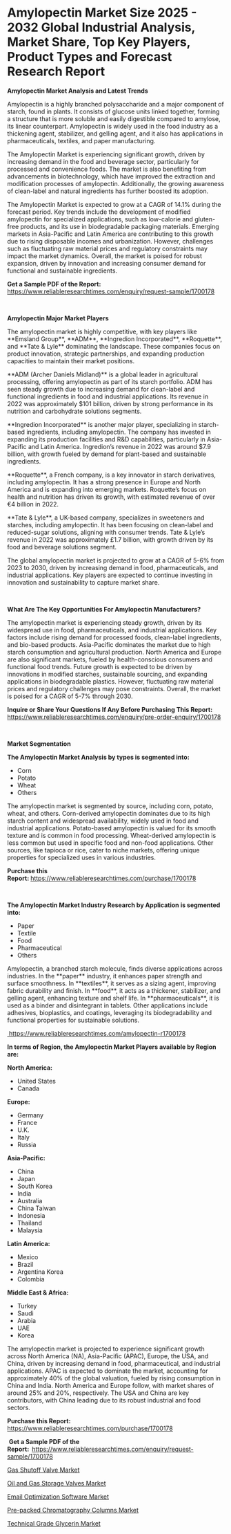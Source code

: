 <p><h1>Amylopectin Market Size 2025 - 2032 Global Industrial Analysis, Market Share, Top Key Players, Product Types and Forecast Research Report</h1></p><p><strong>Amylopectin Market Analysis and Latest Trends</strong></p>
<p><p>Amylopectin is a highly branched polysaccharide and a major component of starch, found in plants. It consists of glucose units linked together, forming a structure that is more soluble and easily digestible compared to amylose, its linear counterpart. Amylopectin is widely used in the food industry as a thickening agent, stabilizer, and gelling agent, and it also has applications in pharmaceuticals, textiles, and paper manufacturing.</p><p>The Amylopectin Market is experiencing significant growth, driven by increasing demand in the food and beverage sector, particularly for processed and convenience foods. The market is also benefiting from advancements in biotechnology, which have improved the extraction and modification processes of amylopectin. Additionally, the growing awareness of clean-label and natural ingredients has further boosted its adoption.</p><p>The Amylopectin Market is expected to grow at a CAGR of 14.1% during the forecast period. Key trends include the development of modified amylopectin for specialized applications, such as low-calorie and gluten-free products, and its use in biodegradable packaging materials. Emerging markets in Asia-Pacific and Latin America are contributing to this growth due to rising disposable incomes and urbanization. However, challenges such as fluctuating raw material prices and regulatory constraints may impact the market dynamics. Overall, the market is poised for robust expansion, driven by innovation and increasing consumer demand for functional and sustainable ingredients.</p></p>
<p><strong>Get a Sample PDF of the Report:&nbsp;</strong> <a href="https://www.reliableresearchtimes.com/enquiry/request-sample/1700178?utm_campaign=2131&utm_medium=2&utm_source=Github&utm_content=ia&utm_term=26012025&utm_id=amylopectin">https://www.reliableresearchtimes.com/enquiry/request-sample/1700178</a></p>
<p>&nbsp;</p>
<p><strong>Amylopectin Major Market Players</strong></p>
<p><p>The amylopectin market is highly competitive, with key players like **Emsland Group**, **ADM**, **Ingredion Incorporated**, **Roquette**, and **Tate & Lyle** dominating the landscape. These companies focus on product innovation, strategic partnerships, and expanding production capacities to maintain their market positions.</p><p>**ADM (Archer Daniels Midland)** is a global leader in agricultural processing, offering amylopectin as part of its starch portfolio. ADM has seen steady growth due to increasing demand for clean-label and functional ingredients in food and industrial applications. Its revenue in 2022 was approximately $101 billion, driven by strong performance in its nutrition and carbohydrate solutions segments.</p><p>**Ingredion Incorporated** is another major player, specializing in starch-based ingredients, including amylopectin. The company has invested in expanding its production facilities and R&D capabilities, particularly in Asia-Pacific and Latin America. Ingredion’s revenue in 2022 was around $7.9 billion, with growth fueled by demand for plant-based and sustainable ingredients.</p><p>**Roquette**, a French company, is a key innovator in starch derivatives, including amylopectin. It has a strong presence in Europe and North America and is expanding into emerging markets. Roquette’s focus on health and nutrition has driven its growth, with estimated revenue of over €4 billion in 2022.</p><p>**Tate & Lyle**, a UK-based company, specializes in sweeteners and starches, including amylopectin. It has been focusing on clean-label and reduced-sugar solutions, aligning with consumer trends. Tate & Lyle’s revenue in 2022 was approximately £1.7 billion, with growth driven by its food and beverage solutions segment.</p><p>The global amylopectin market is projected to grow at a CAGR of 5-6% from 2023 to 2030, driven by increasing demand in food, pharmaceuticals, and industrial applications. Key players are expected to continue investing in innovation and sustainability to capture market share.</p></p>
<p>&nbsp;</p>
<p><strong>What Are The Key Opportunities For Amylopectin Manufacturers?</strong></p>
<p><p>The amylopectin market is experiencing steady growth, driven by its widespread use in food, pharmaceuticals, and industrial applications. Key factors include rising demand for processed foods, clean-label ingredients, and bio-based products. Asia-Pacific dominates the market due to high starch consumption and agricultural production. North America and Europe are also significant markets, fueled by health-conscious consumers and functional food trends. Future growth is expected to be driven by innovations in modified starches, sustainable sourcing, and expanding applications in biodegradable plastics. However, fluctuating raw material prices and regulatory challenges may pose constraints. Overall, the market is poised for a CAGR of 5-7% through 2030.</p></p>
<p><strong>Inquire or Share Your Questions If Any Before Purchasing This Report:</strong> <a href="https://www.reliableresearchtimes.com/enquiry/pre-order-enquiry/1700178?utm_campaign=2131&utm_medium=2&utm_source=Github&utm_content=ia&utm_term=26012025&utm_id=amylopectin">https://www.reliableresearchtimes.com/enquiry/pre-order-enquiry/1700178</a></p>
<p>&nbsp;</p>
<p><strong>Market Segmentation</strong></p>
<p><strong>The Amylopectin Market Analysis by types is segmented into:</strong></p>
<p><ul><li>Corn</li><li>Potato</li><li>Wheat</li><li>Others</li></ul></p>
<p><p>The amylopectin market is segmented by source, including corn, potato, wheat, and others. Corn-derived amylopectin dominates due to its high starch content and widespread availability, widely used in food and industrial applications. Potato-based amylopectin is valued for its smooth texture and is common in food processing. Wheat-derived amylopectin is less common but used in specific food and non-food applications. Other sources, like tapioca or rice, cater to niche markets, offering unique properties for specialized uses in various industries.</p></p>
<p><strong>Purchase this Report:&nbsp;</strong><a href="https://www.reliableresearchtimes.com/purchase/1700178?utm_campaign=2131&utm_medium=2&utm_source=Github&utm_content=ia&utm_term=26012025&utm_id=amylopectin">https://www.reliableresearchtimes.com/purchase/1700178</a></p>
<p>&nbsp;</p>
<p><strong>The Amylopectin Market Industry Research by Application is segmented into:</strong></p>
<p><ul><li>Paper</li><li>Textile</li><li>Food</li><li>Pharmaceutical</li><li>Others</li></ul></p>
<p><p>Amylopectin, a branched starch molecule, finds diverse applications across industries. In the **paper** industry, it enhances paper strength and surface smoothness. In **textiles**, it serves as a sizing agent, improving fabric durability and finish. In **food**, it acts as a thickener, stabilizer, and gelling agent, enhancing texture and shelf life. In **pharmaceuticals**, it is used as a binder and disintegrant in tablets. Other applications include adhesives, bioplastics, and coatings, leveraging its biodegradability and functional properties for sustainable solutions.</p></p>
<p><a href="https://www.reliableresearchtimes.com/amylopectin-r1700178?utm_campaign=2131&utm_medium=2&utm_source=Github&utm_content=ia&utm_term=26012025&utm_id=amylopectin">&nbsp;https://www.reliableresearchtimes.com/amylopectin-r1700178</a></p>
<p><strong>In terms of Region, the Amylopectin Market Players available by Region are:</strong></p>
<p>
    <p> <strong> North America: </strong>
        <ul>
            <li>United States</li>
            <li>Canada</li>
        </ul>
        </p> 
    <p> <strong> Europe: </strong>
        <ul>
            <li>Germany</li>
            <li>France</li>
            <li>U.K.</li>
            <li>Italy</li>
            <li>Russia</li>
        </ul>
        </p> 
    <p> <strong> Asia-Pacific: </strong>
        <ul>
            <li>China</li>
            <li>Japan</li>
            <li>South Korea</li>
            <li>India</li>
            <li>Australia</li>
            <li>China Taiwan</li>
            <li>Indonesia</li>
            <li>Thailand</li>
            <li>Malaysia</li>
        </ul>
        </p> 
    <p> <strong> Latin America: </strong>
        <ul>
            <li>Mexico</li>
            <li>Brazil</li>
            <li>Argentina Korea</li>
            <li>Colombia</li>
        </ul>
        </p> 
    <p> <strong> Middle East & Africa: </strong>
        <ul>
            <li>Turkey</li>
            <li>Saudi</li>
            <li>Arabia</li>
            <li>UAE</li>
            <li>Korea</li>
        </ul>
    </p>
    </p>
<p><p>The amylopectin market is projected to experience significant growth across North America (NA), Asia-Pacific (APAC), Europe, the USA, and China, driven by increasing demand in food, pharmaceutical, and industrial applications. APAC is expected to dominate the market, accounting for approximately 40% of the global valuation, fueled by rising consumption in China and India. North America and Europe follow, with market shares of around 25% and 20%, respectively. The USA and China are key contributors, with China leading due to its robust industrial and food sectors.</p></p>
<p><strong>Purchase this Report: </strong><a href="https://www.reliableresearchtimes.com/purchase/1700178?utm_campaign=2131&utm_medium=2&utm_source=Github&utm_content=ia&utm_term=26012025&utm_id=amylopectin">https://www.reliableresearchtimes.com/purchase/1700178</a></p>
<p>&nbsp;<strong>Get a Sample PDF of the Report:&nbsp;&nbsp;</strong><a href="https://www.reliableresearchtimes.com/enquiry/request-sample/1700178?utm_campaign=2131&utm_medium=2&utm_source=Github&utm_content=ia&utm_term=26012025&utm_id=amylopectin">https://www.reliableresearchtimes.com/enquiry/request-sample/1700178</a></p>
<p><strong></strong></p>
<p><p><a href="https://www.linkedin.com/pulse/comprehensive-gas-shutoff-valve-report-industry-analysis-growth-hqaee?utm_campaign=2131&utm_medium=2&utm_source=Github&utm_content=ia&utm_term=26012025&utm_id=amylopectin">Gas Shutoff Valve Market</a></p><p><a href="https://www.linkedin.com/pulse/projected-growth-oil-gas-storage-valves-market-size-cagr-analysis-qghof?utm_campaign=2131&utm_medium=2&utm_source=Github&utm_content=ia&utm_term=26012025&utm_id=amylopectin">Oil and Gas Storage Valves Market</a></p><p><a href="https://www.linkedin.com/pulse/detailed-analysis-email-optimization-software-market-decision-making-es4ie?utm_campaign=2131&utm_medium=2&utm_source=Github&utm_content=ia&utm_term=26012025&utm_id=amylopectin">Email Optimization Software Market</a></p><p><a href="https://www.linkedin.com/pulse/investment-potential-pre-packed-chromatography-columns-market-l7x8f?utm_campaign=2131&utm_medium=2&utm_source=Github&utm_content=ia&utm_term=26012025&utm_id=amylopectin">Pre-packed Chromatography Columns Market</a></p><p><a href="https://www.linkedin.com/pulse/global-technical-grade-glycerin-market-insights-size-share-trends-jwbzf?utm_campaign=2131&utm_medium=2&utm_source=Github&utm_content=ia&utm_term=26012025&utm_id=amylopectin">Technical Grade Glycerin Market</a></p></p>